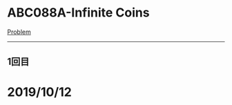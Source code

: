 # ABC088A-Infinite Coins

[Problem](https://atcoder.jp/contests/abc088/tasks/abc088_a)

---
## 1回目

# 2019/10/12

